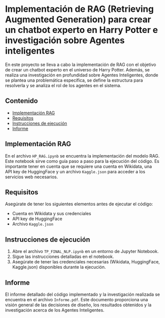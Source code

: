 # Implementación de RAG (Retrieving Augmented Generation) para crear un chatbot experto en Harry Potter e investigación sobre Agentes inteligentes

En este proyecto se lleva a cabo la implementación de RAG con el objetivo de crear un chatbot experto en el universo de Harry Potter. Además, se realiza una investigación en profundidad sobre Agentes Inteligentes, donde se plantea una problemática específica, se define la estructura para resolverla y se analiza el rol de los agentes en el sistema.

## Contenido

- [Implementación RAG](#implementación-rag)
- [Requisitos](#requisitos)
- [Instrucciones de ejecución](#instrucciones-de-ejecución)
- [Informe](#informe)

## Implementación RAG

En el archivo `HP_RAG.ipynb` se encuentra la implementación del modelo RAG. Este notebook sirve como guía paso a paso para la ejecución del código. Es importante tener en cuenta que se requiere una cuenta en Wikidata, una API key de HuggingFace y un archivo `Kaggle.json` para acceder a los servicios web necesarios.

## Requisitos

Asegúrate de tener los siguientes elementos antes de ejecutar el código:

- Cuenta en Wikidata y sus credenciales
- API key de HuggingFace
- Archivo `Kaggle.json`

## Instrucciones de ejecución

1. Abre el archivo `TP_FINAL_NLP.ipynb` en un entorno de Jupyter Notebook.
2. Sigue las instrucciones detalladas en el notebook.
3. Asegúrate de tener las credenciales necesarias (Wikidata, HuggingFace, Kaggle.json) disponibles durante la ejecución.

## Informe

El informe detallado del código implementado y la investigación realizada se encuentra en el archivo `Informe.pdf`. Este documento proporciona una visión general de las decisiones de diseño, los resultados obtenidos y la investigación acerca de los Agentes Inteligentes.


